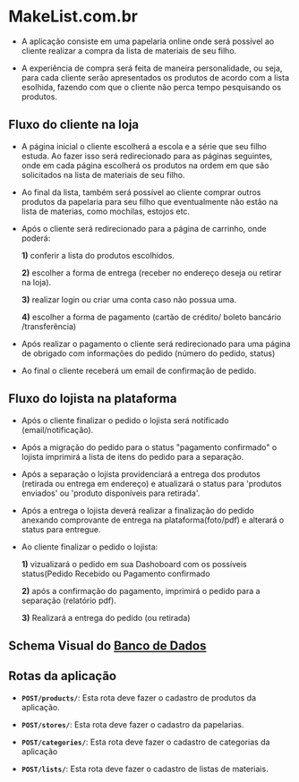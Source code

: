 # MakeList.com.br
- A aplicação consiste em uma papelaria online onde será possível ao cliente realizar a compra da lista de materiais de seu filho.

- A experiência de compra será feita de maneira personalidade, ou seja, para cada cliente serão apresentados os produtos de acordo com a lista esolhida, fazendo com que o cliente não perca tempo pesquisando os produtos. 

## Fluxo do cliente na loja

- A página inicial o cliente escolherá a escola e a série que seu filho estuda. Ao fazer isso será redirecionado para as páginas seguintes, onde em cada página escolherá os produtos na ordem em que são solicitados na lista de materiais de seu filho. 

- Ao final da lista, também será possível ao cliente comprar outros produtos da papelaria para seu filho que eventualmente não estão na lista de materias, como mochilas, estojos etc.

- Após o cliente será redirecionado para a página de carrinho, onde poderá:

    **1)** conferir a lista do produtos escolhidos.

    **2)** escolher a forma de entrega (receber no endereço deseja ou retirar na loja).

    **3)** realizar login ou criar uma conta caso não possua uma. 

    **4)** escolher a forma de pagamento (cartão de crédito/ boleto bancário /transferência)

- Após realizar o pagamento o cliente será redirecionado para uma página de obrigado com informações do pedido (número do pedido, status)

- Ao final o cliente receberá um email de confirmação de pedido.

## Fluxo do lojista na plataforma

- Após o cliente finalizar o pedido o lojista será notificado (email/notificação).

- Após a migração do pedido para o status "pagamento confirmado" o lojista imprimirá a lista de itens do pedido para a separação.

- Após a separação o lojista providenciará a entrega dos produtos (retirada ou entrega em endereço) e atualizará o status para 'produtos enviados' ou 'produto disponíveis para retirada'.

- Após a entrega o lojista deverá realizar a finalização do pedido anexando comprovante de entrega na plataforma(foto/pdf) e alterará o status para entregue.

- Ao cliente finalizar o pedido o lojista:

    **1)** vizualizará o pedido em sua Dashoboard com os possíveis status(Pedido Recebido ou Pagamento confirmado

    **2)** após a confirmação do pagamento, imprimirá o pedido para a separação (relatório pdf).

    **3)** Realizará a entrega do pedido (ou retirada)

## Schema Visual do [Banco de Dados](https://whimsical.com/PZSTqGP7fPPR9m2iDRe66A)


## Rotas da aplicação

   - **`POST/products/`**: Esta rota deve fazer o cadastro de produtos da aplicação.

   - **`POST/stores/`**: Esta rota deve fazer o cadastro da papelarias.

   - **`POST/categories/`**: Esta rota deve fazer o cadastro de categorias da aplicação

   - **`POST/lists/`**: Esta rota deve fazer o cadastro de listas de materiais.



     
      



      
   
   
      
      
